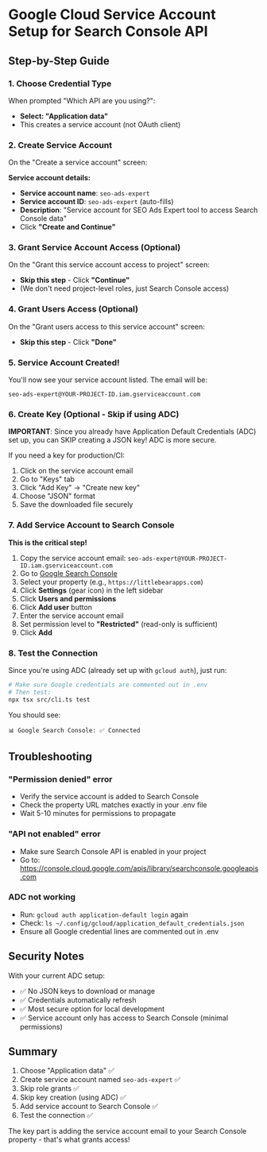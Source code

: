 # Google Cloud Service Account Setup for Search Console API

## Step-by-Step Guide

### 1. Choose Credential Type
When prompted "Which API are you using?":
- **Select: "Application data"**
- This creates a service account (not OAuth client)

### 2. Create Service Account
On the "Create a service account" screen:

**Service account details:**
- **Service account name**: `seo-ads-expert`
- **Service account ID**: `seo-ads-expert` (auto-fills)
- **Description**: "Service account for SEO Ads Expert tool to access Search Console data"
- Click **"Create and Continue"**

### 3. Grant Service Account Access (Optional)
On the "Grant this service account access to project" screen:
- **Skip this step** - Click **"Continue"**
- (We don't need project-level roles, just Search Console access)

### 4. Grant Users Access (Optional)
On the "Grant users access to this service account" screen:
- **Skip this step** - Click **"Done"**

### 5. Service Account Created!
You'll now see your service account listed. The email will be:
```
seo-ads-expert@YOUR-PROJECT-ID.iam.gserviceaccount.com
```

### 6. Create Key (Optional - Skip if using ADC)

**IMPORTANT**: Since you already have Application Default Credentials (ADC) set up, you can SKIP creating a JSON key! ADC is more secure.

If you need a key for production/CI:
1. Click on the service account email
2. Go to "Keys" tab
3. Click "Add Key" → "Create new key"
4. Choose "JSON" format
5. Save the downloaded file securely

### 7. Add Service Account to Search Console

**This is the critical step!**

1. Copy the service account email: `seo-ads-expert@YOUR-PROJECT-ID.iam.gserviceaccount.com`
2. Go to [Google Search Console](https://search.google.com/search-console)
3. Select your property (e.g., `https://littlebearapps.com`)
4. Click **Settings** (gear icon) in the left sidebar
5. Click **Users and permissions**
6. Click **Add user** button
7. Enter the service account email
8. Set permission level to **"Restricted"** (read-only is sufficient)
9. Click **Add**

### 8. Test the Connection

Since you're using ADC (already set up with `gcloud auth`), just run:

```bash
# Make sure Google credentials are commented out in .env
# Then test:
npx tsx src/cli.ts test
```

You should see:
```
📊 Google Search Console: ✅ Connected
```

## Troubleshooting

### "Permission denied" error
- Verify the service account is added to Search Console
- Check the property URL matches exactly in your .env file
- Wait 5-10 minutes for permissions to propagate

### "API not enabled" error
- Make sure Search Console API is enabled in your project
- Go to: https://console.cloud.google.com/apis/library/searchconsole.googleapis.com

### ADC not working
- Run: `gcloud auth application-default login` again
- Check: `ls ~/.config/gcloud/application_default_credentials.json`
- Ensure all Google credential lines are commented out in .env

## Security Notes

With your current ADC setup:
- ✅ No JSON keys to download or manage
- ✅ Credentials automatically refresh
- ✅ Most secure option for local development
- ✅ Service account only has access to Search Console (minimal permissions)

## Summary

1. Choose "Application data" ✅
2. Create service account named `seo-ads-expert` ✅
3. Skip role grants ✅
4. Skip key creation (using ADC) ✅
5. Add service account to Search Console ✅
6. Test the connection ✅

The key part is adding the service account email to your Search Console property - that's what grants access!